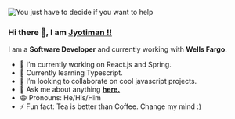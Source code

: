 ![You just have to decide if you want to help](https://user-images.githubusercontent.com/18568990/129459204-76fd56a1-c101-4e50-8dfa-ed73dcda03af.png)

### Hi there 👋, I am [Jyotiman !!](http://jyotimankahkar.me/ "Jyotiman's Portfolio")

I am a **Software Developer** and currently working with **Wells Fargo**.

- 🔭 I’m currently working on React.js and Spring.
- 🌱 Currently learning Typescript.
- 👯 I’m looking to collaborate on cool javascript projects.
- 💬 Ask me about anything [**here.**](http://jyotimankahkar.me/ "Jyotiman's Portfolio")
- 😄 Pronouns: He/His/Him
- ⚡ Fun fact: Tea is better than Coffee. Change my mind :)

